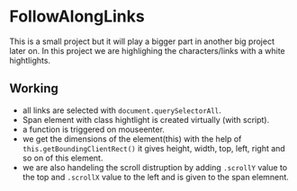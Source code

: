 # FollowAlongLinks

This is a small project but it will play a bigger part in another big project later on. In this project we are highlighing the characters/links with a white hightlights.

## Working

- all links are selected with `document.querySelectorAll`.
- Span element with class hightlight is created virtually (with script).
- a function is triggered on mouseenter.
- we get the dimensions of the element(this) with the help of `this.getBoundingClientRect()` it gives height, width, top, left, right and so on of this element.
- we are also handeling the scroll distruption by adding `.scrollY` value to the top and `.scrollX` value to the left and is given to the span elemnent.
